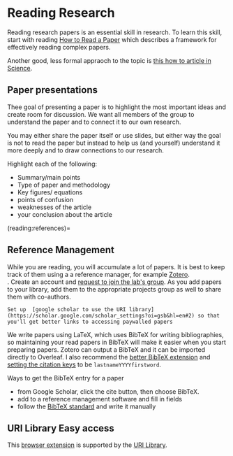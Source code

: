 # Reading Research

Reading research papers is an essential skill in research. To learn this
 skill, start with reading [How to Read a Paper](../resources/keshav_howtoread.pdf)
 which describes a framework for effectively reading complex papers. 
 
Another good, less formal appraoch to the topic is [this how to article in Science](https://www.science.org/content/article/how-seriously-read-scientific-paper).

## Paper presentations

Thee goal of presenting a paper is to highlight the most important ideas and create room for discussion. 
We want all members of the group to understand the paper and to connect it to our own research. 

You may either share the paper itself or use slides, but either way the goal is not to read the paper but instead to 
help us (and yourself) understand it more deeply and to draw connections to our research. 

Highlight each of the following:
- Summary/main points
- Type of paper and methodology
- Key figures/ equations
- points of confusion
- weaknesses of the article
- your conclusion about the article

(reading:references)=
## Reference Management

While you are reading, you will accumulate a lot of papers.  It is best to
keep track of them using a a reference manager, for example [Zotero](https://www.zotero.org/).  
. Create an account and [request to join the lab's group](https://www.zotero.org/groups/2869556/ml4sts). As you add papers to your library, add them to the appropriate projects group as well to share them with co-authors.

```{tip}
Set up  [google scholar to use the URI library](https://scholar.google.com/scholar_settings?oi=gsb&hl=en#2) so that you'll get better links to accessing paywalled papers
```

We write papers using LaTeX, which uses BibTeX for writing bibliographies, so
maintaining your read papers in BibTeX will make it easier when you start
preparing papers. Zotero can output a BibTeX and it can be imported directly to Overleaf. I also recommend the [better BibTeX extension](https://retorque.re/zotero-better-bibtex/installation/) and [setting the citation keys](https://retorque.re/zotero-better-bibtex/citing/#set-your-own-fixed-citation-keys) to be `lastnameYYYYfirstword`.

Ways to get the BibTeX entry for a paper
  - from Google Scholar, click the cite button, then choose BibTeX.
  - add to a reference management software and fill in fields
  - follow the [BibTeX standard](http://www.bibtex.org/Format/) and write it manually

## URI Library Easy access

This [browser extension](https://www.leanlibrary.com/download/) is supported by the [URI Library](https://web.uri.edu/library/2020/12/17/library-access/).

